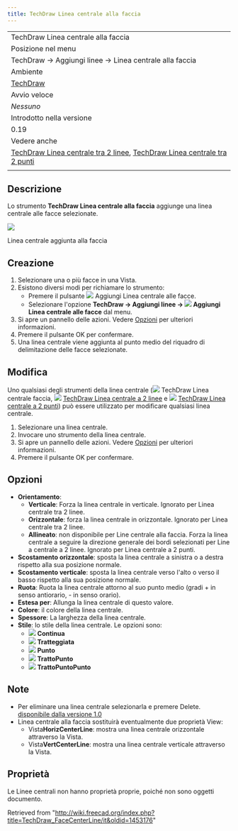 ```yaml
---
title: TechDraw Linea centrale alla faccia
---
```

|  |
| --- |
| TechDraw Linea centrale alla faccia |
| Posizione nel menu |
| TechDraw → Aggiungi linee → Linea centrale alla faccia |
| Ambiente |
| [TechDraw](/TechDraw_Workbench/it "TechDraw Workbench/it") |
| Avvio veloce |
| *Nessuno* |
| Introdotto nella versione |
| 0.19 |
| Vedere anche |
| [TechDraw Linea centrale tra 2 linee](/TechDraw_2LineCenterLine/it "TechDraw 2LineCenterLine/it"), [TechDraw Linea centrale tra 2 punti](/TechDraw_2PointCenterLine/it "TechDraw 2PointCenterLine/it") |
|  |

## Descrizione

Lo strumento **TechDraw Linea centrale alla faccia** aggiunge una linea centrale alle facce selezionate.

![](/images/TechDraw_FaceCenterLine_Sample.png)

Linea centrale aggiunta alla faccia

## Creazione

1. Selezionare una o più facce in una Vista.
2. Esistono diversi modi per richiamare lo strumento:
   * Premere il pulsante ![](/images/TechDraw_FaceCenterLine.svg) Aggiungi Linea centrale alle facce.
   * Selezionare l'opzione **TechDraw → Aggiungi linee → ![](/images/TechDraw_FaceCenterLine.svg) Aggiungi Linea centrale alle facce** dal menu.
3. Si apre un pannello delle azioni. Vedere [Opzioni](#Opzioni) per ulteriori informazioni.
4. Premere il pulsante OK per confermare.
5. Una linea centrale viene aggiunta al punto medio del riquadro di delimitazione delle facce selezionate.

## Modifica

Uno qualsiasi degli strumenti della linea centrale (![](/images/TechDraw_FaceCenterLine.svg) TechDraw Linea centrale faccia, ![](/images/TechDraw_2LineCenterLine.svg) [TechDraw Linea centrale a 2 linee](/TechDraw_2LineCenterLine/it "TechDraw 2LineCenterLine/it") e ![](/images/TechDraw_2PointCenterLine.svg) [TechDraw Linea centrale a 2 punti](/TechDraw_2PointCenterLine/it "TechDraw 2PointCenterLine/it")) può essere utilizzato per modificare qualsiasi linea centrale.

1. Selezionare una linea centrale.
2. Invocare uno strumento della linea centrale.
3. Si apre un pannello delle azioni. Vedere [Opzioni](#Opzioni) per ulteriori informazioni.
4. Premere il pulsante OK per confermare.

## Opzioni

* **Orientamento**:
  + **Verticale**: Forza la linea centrale in verticale. Ignorato per Linea centrale tra 2 linee.
  + **Orizzontale**: forza la linea centrale in orizzontale. Ignorato per Linea centrale tra 2 linee.
  + **Allineato**: non disponibile per Line centrale alla faccia. Forza la linea centrale a seguire la direzione generale dei bordi selezionati per Line a centrale a 2 linee. Ignorato per Linea centrale a 2 punti.
* **Scostamento orizzontale**: sposta la linea centrale a sinistra o a destra rispetto alla sua posizione normale.
* **Scostamento verticale**: sposta la linea centrale verso l'alto o verso il basso rispetto alla sua posizione normale.
* **Ruota**: Ruota la linea centrale attorno al suo punto medio (gradi + in senso antiorario, - in senso orario).
* **Estesa per**: Allunga la linea centrale di questo valore.
* **Colore**: il colore della linea centrale.
* **Spessore**: La larghezza della linea centrale.
* **Stile**: lo stile della linea centrale. Le opzioni sono:
  + ![](/images/Continuous-line.svg) **Continua**
  + ![](/images/Dash-line.svg) **Tratteggiata**
  + ![](/images/Dot-line.svg) **Punto**
  + ![](/images/DashDot-line.svg) **TrattoPunto**
  + ![](/images/DashDotDot-line.svg) **TrattoPuntoPunto**

## Note

* Per eliminare una linea centrale selezionarla e premere Delete. [disponibile dalla versione 1.0](/Release_notes_1.0/it "Release notes 1.0/it")
* Linea centrale alla faccia sostituirà eventualmente due proprietà View:
  + Vista**HorizCenterLine**: mostra una linea centrale orizzontale attraverso la Vista.
  + Vista**VertCenterLine**: mostra una linea centrale verticale attraverso la Vista.

## Proprietà

Le Linee centrali non hanno proprietà proprie, poiché non sono oggetti documento.

Retrieved from "<http://wiki.freecad.org/index.php?title=TechDraw_FaceCenterLine/it&oldid=1453176>"
